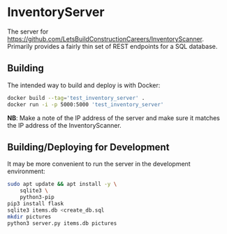 # InventoryServer

The server for https://github.com/LetsBuildConstructionCareers/InventoryScanner.
Primarily provides a fairly thin set of REST endpoints for a SQL database.

## Building

The intended way to build and deploy is with Docker:

```bash
docker build --tag='test_inventory_server' .
docker run -i -p 5000:5000 'test_inventory_server'
```

**NB**: Make a note of the IP address of the server and make sure it matches the
IP address of the InventoryScanner.

## Building/Deploying for Development

It may be more convenient to run the server in the development environment:

```bash
sudo apt update && apt install -y \
    sqlite3 \
    python3-pip
pip3 install flask
sqlite3 items.db <create_db.sql
mkdir pictures
python3 server.py items.db pictures
```
